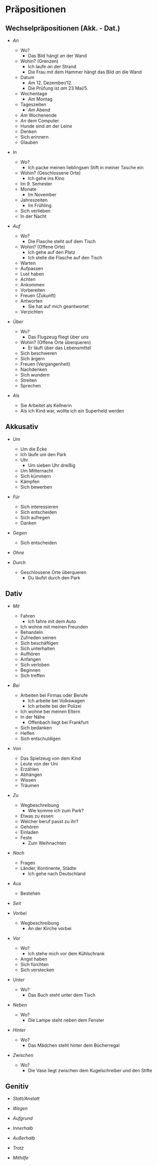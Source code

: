 # Präpositionen

## Wechselpräpositionen (Akk. - Dat.)

- _An_
	- Wo?
		- Das Bild hängt _an_ der Wand
	- Wohin? (Grenzen)
		- Ich laufe _an_ der Strand
		- Die Frau mit dem Hammer hängt das Bild _an_ die Wand
	- Datum
		- _Am_ 12. Dezember/12.
		- Die Prüfung ist _am_ 23 Mai/5.
	- Wochentage
		- _Am_ Montag
	- Tageszeiten
		- _Am_ Abend
	- _Am_ Wochenende
	- _An_ dem Computer
	- Hunde sind _an_ der Leine
	- Denken
	- Sich erinnern
	- Glauben

- _In_
	- Wo?
		- Ich packe meinen lieblingsen Stift in meiner Tasche ein
	- Wohin? (Geschlossene Orte)
		 - Ich gehe ins Kino
	- Im 9. Semester
	- Monate
		- Im November
	- Jahreszeiten
		- Im Frühling
	- Sich verlieben
	- In der Nacht

- _Auf_
	- Wo?
		- Die Flasche steht auf dem Tisch
	- Wohin? (Offene Orte)
		- Ich gehe auf den Platz
		- Ich stelle die Flasche auf den Tisch
	- Warten
	- Aufpassen
	- Lust haben
	- Achten
	- Ankommen
	- Vorbereiten
	- Freuen (Zukunft)
	- Antworten
		- Sie hat auf mich geantwortet
	- Verzichten

- _Über_
	- Wo?
		- Das Flugzeug fliegt über uns
	- Wohin? (Offene Orte überqueren)
		- Er läuft über das Lebensmittel
	- Sich beschweren
	- Sich ärgern
	- Freuen (Vergangenheit)
	- Nachdenken
	- Sich wundern
	- Streiten
	- Sprechen

- _Als_
	- Sie Arbeitet als Kellnerin
	- Als ich Kind war, wollte ich ein Superheld werden


## Akkusativ

- _Um_
	- Um die Ecke
	- Ich läufe um den Park
	- Uhr
		- Um sieben Uhr dreißig
	- Um Mitternacht
	- Sich kümmern
	- Kämpfen
	- Sich bewerben

- _Für_
	- Sich interessieren
	- Sich entscheiden
	- Sich aufregen
	- Danken

- _Gegen_
	- Sich entscheiden

- _Ohne_

- _Durch_
	- Geschlossene Orte überqueren
		- Du läufst durch den Park


## Dativ

- _Mit_
	- Fahren
		- Ich fahre mit dem Auto
	- Ich wohne mit meinen Freunden
	- Behandeln
	- Zufrieden seinen
	- Sich beschäftigen
	- Sich unterhalten
	- Aufhören
	- Anfangen
	- Sich verloben
	- Beginnen
	- Sich treffen

- _Bei_
	- Arbeiten bei Firmas oder Berufe
		- Ich arbeite bei Volkswagen
		- Ich arbeite bei der Polizei
	- Ich wohne bei meinen Eltern
	- In der Nähe
		- Offenbach liegt bei Frankfurt
	- Sich bedanken
	- Helfen
	- Sich entschuldigen

- _Von_
	- Das Spielzeug von dem Kind
	- Leute von der Uni
	- Erzählen
	- Abhängen
	- Wissen
	- Träumen

- _Zu_
	- Wegbeschreibung
		- Wie komme ich zum Park?
	- Etwas zu essen
	- Welcher beruf passt zu ihr?
	- Gehören
	- Einladen
	- Feste
		- Zum Weihnachten

- _Nach_
	- Fragen
	- Länder,  Kontinente, Städte
		- Ich gehe nach Deutschland

- _Aus_
	- Bestehen

- _Seit_

- _Vorbei_
	- Wegbeschreibung
		- An der Kirche vorbei

- _Vor_
	- Wo?
		- Ich stehe mich vor dem Kühlschrank
	- Angst haben
	- Sich fürchten
	- Sich verstecken

- _Unter_
	- Wo?
		- Das Buch steht unter dem Tisch

- _Neben_
	- Wo?
		- Die Lampe steht neben dem Fenster

- _Hinter_
	- Wo?
		- Das Mädchen steht hinter dem Bücherregal

- _Zwischen_
	- Wo?
		- Die Vase liegt zwischen dem Kugelschreiber und den Stifte


## Genitiv

- _Statt/Anstatt_

- _Wegen_

- _Aufgrund_

- _Innerhalb_

- _Außerhalb_

- _Trotz_

- _Mithilfe_





